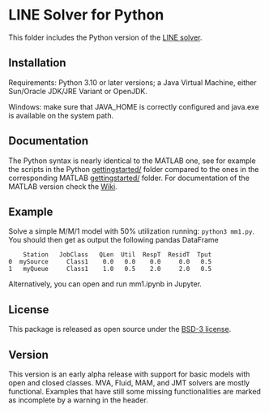 # LINE Solver for Python 
This folder includes the Python version of the [LINE solver](https://github.com/imperial-qore/line-solver).

## Installation
Requirements: Python 3.10 or later versions; a Java Virtual Machine, either Sun/Oracle JDK/JRE Variant or OpenJDK. 

Windows: make sure that JAVA_HOME is correctly configured and java.exe is available on the system path.

## Documentation
The Python syntax is nearly identical to the MATLAB one, see for example the scripts in the Python [gettingstarted/](https://github.com/imperial-qore/line-solver/tree/main/python/gettingstarted) folder compared to the ones in the corresponding MATLAB [gettingstarted/](https://github.com/imperial-qore/line-solver/tree/main/matlab/gettingstarted) folder.
For documentation of the MATLAB version check the [Wiki](https://github.com/imperial-qore/line-solver/wiki).

## Example
Solve a simple M/M/1 model with 50% utilization running: ```python3 mm1.py```. You should then get as output the following pandas DataFrame
```
    Station   JobClass   QLen  Util  RespT  ResidT  Tput
0  mySource     Class1    0.0   0.0    0.0     0.0   0.5
1   myQueue     Class1    1.0   0.5    2.0     2.0   0.5
```
Alternatively, you can open and run mm1.ipynb in Jupyter.

## License
This package is released as open source under the [BSD-3 license](https://raw.githubusercontent.com/imperial-qore/line-solver/main/python/LICENSE).

## Version
This version is an early alpha release with support for basic models with open and closed classes. MVA, Fluid, MAM, and JMT solvers are mostly functional. Examples that have still some missing functionalities are marked as incomplete by a warning in the header.

